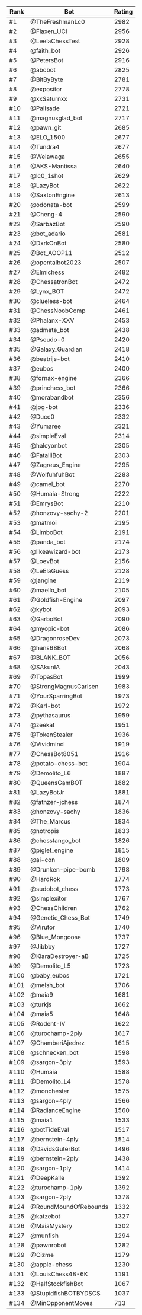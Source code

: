 Rank|Bot|Rating
---|---|---
#1|@TheFreshmanLc0|2982
#2|@Flaxen_UCI|2956
#3|@LeelaChessTest|2928
#4|@faith_bot|2926
#5|@PetersBot|2916
#6|@abcbot|2825
#7|@BitByByte|2781
#8|@expositor|2778
#9|@xxSaturnxx|2731
#10|@Palisade|2721
#11|@magnusglad_bot|2717
#12|@pawn_git|2685
#13|@ELO_1500|2677
#14|@Tundra4|2677
#15|@Weiawaga|2655
#16|@AKS-Mantissa|2640
#17|@lc0_1shot|2629
#18|@LazyBot|2622
#19|@SaxtonEngine|2613
#20|@odonata-bot|2599
#21|@Cheng-4|2590
#22|@SarbazBot|2590
#23|@bot_adario|2581
#24|@DxrkOnBot|2580
#25|@Bot_AOOP11|2512
#26|@opentalbot2023|2507
#27|@Elmichess|2482
#28|@ChessatronBot|2472
#29|@Lynx_BOT|2472
#30|@clueless-bot|2464
#31|@ChessNoobComp|2461
#32|@Phalanx-XXV|2453
#33|@admete_bot|2438
#34|@Pseudo-0|2420
#35|@Galaxy_Guardian|2418
#36|@beatrijs-bot|2410
#37|@eubos|2400
#38|@fornax-engine|2366
#39|@princhess_bot|2366
#40|@morabandbot|2356
#41|@jpg-bot|2336
#42|@Ducc0|2332
#43|@Yumaree|2321
#44|@simpleEval|2314
#45|@halcyonbot|2305
#46|@FataliiBot|2303
#47|@Zagreus_Engine|2295
#48|@WolfuhfuhBot|2283
#49|@camel_bot|2270
#50|@Humaia-Strong|2222
#51|@EmrysBot|2210
#52|@honzovy-sachy-2|2201
#53|@matmoi|2195
#54|@LimboBot|2191
#55|@panda_bot|2174
#56|@likeawizard-bot|2173
#57|@LoevBot|2156
#58|@LeElaGuess|2128
#59|@jangine|2119
#60|@maello_bot|2105
#61|@Goldfish-Engine|2097
#62|@kybot|2093
#63|@GarboBot|2090
#64|@myopic-bot|2086
#65|@DragonroseDev|2073
#66|@hans68Bot|2068
#67|@BLANK_BOT|2056
#68|@SAkunIA|2043
#69|@TopasBot|1999
#70|@StrongMagnusCarlsen|1983
#71|@YourSparringBot|1973
#72|@Karl-bot|1972
#73|@pythasaurus|1959
#74|@zeekat|1951
#75|@TokenStealer|1936
#76|@Vividmind|1919
#77|@ChessBot8051|1916
#78|@potato-chess-bot|1904
#79|@Demolito_L6|1887
#80|@QueensGamBOT|1882
#81|@LazyBotJr|1881
#82|@fathzer-jchess|1874
#83|@honzovy-sachy|1836
#84|@The_Marcus|1834
#85|@notropis|1833
#86|@chesstango_bot|1826
#87|@piglet_engine|1815
#88|@ai-con|1809
#89|@Drunken-pipe-bomb|1798
#90|@HardRok|1774
#91|@sudobot_chess|1773
#92|@simplexitor|1767
#93|@ChessChildren|1762
#94|@Genetic_Chess_Bot|1749
#95|@Virutor|1740
#96|@Blue_Mongoose|1737
#97|@Jibbby|1727
#98|@KlaraDestroyer-aB|1725
#99|@Demolito_L5|1723
#100|@baby_eubos|1721
#101|@melsh_bot|1706
#102|@maia9|1681
#103|@turkjs|1662
#104|@maia5|1648
#105|@Rodent-IV|1622
#106|@turochamp-2ply|1617
#107|@ChamberiAjedrez|1615
#108|@schnecken_bot|1598
#109|@sargon-3ply|1593
#110|@Humaia|1588
#111|@Demolito_L4|1578
#112|@monchester|1575
#113|@sargon-4ply|1566
#114|@RadianceEngine|1560
#115|@maia1|1533
#116|@botTideEval|1517
#117|@bernstein-4ply|1514
#118|@DavidsGuterBot|1496
#119|@bernstein-2ply|1438
#120|@sargon-1ply|1414
#121|@DeepKalle|1392
#122|@turochamp-1ply|1392
#123|@sargon-2ply|1378
#124|@RoundMoundOfRebounds|1332
#125|@katzebot|1327
#126|@MaiaMystery|1302
#127|@munfish|1294
#128|@pawnrobot|1282
#129|@Cizme|1279
#130|@apple-chess|1230
#131|@LouisChess48-6K|1191
#132|@HalfStockfishBot|1067
#133|@StupidfishBOTBYDSCS|1037
#134|@MinOpponentMoves|713
